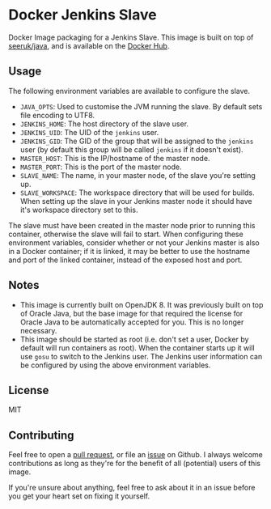Docker Jenkins Slave
====================

Docker Image packaging for a Jenkins Slave. This image is built on top of [seeruk/java][1], and is
available on the [Docker Hub][2].

Usage
-----

The following environment variables are available to configure the slave.

* `JAVA_OPTS`: Used to customise the JVM running the slave. By default sets file encoding to UTF8.
* `JENKINS_HOME`: The host directory of the slave user.
* `JENKINS_UID`: The UID of the `jenkins` user.
* `JENKINS_GID`: The GID of the group that will be assigned to the `jenkins` user (by default this
group will be called `jenkins` if it doesn't exist).
* `MASTER_HOST`: This is the IP/hostname of the master node.
* `MASTER_PORT`: This is the port of the master node.
* `SLAVE_NAME`: The name, in your master node, of the slave you're setting up.
* `SLAVE_WORKSPACE`: The workspace directory that will be used for builds. When setting up the slave
in your Jenkins master node it should have it's workspace directory set to this.

The slave must have been created in the master node prior to running this container, otherwise the
slave will fail to start. When configuring these environment variables, consider whether or not
your Jenkins master is also in a Docker container; if it is linked, it may be better to use the
hostname and port of the linked container, instead of the exposed host and port.

Notes
-----

* This image is currently built on OpenJDK 8. It was previously built on top of Oracle Java, but the
base image for that required the license for Oracle Java to be automatically accepted for you. This
is no longer necessary.
* This image should be started as root (i.e. don't set a user, Docker by default will run
containers as root). When the container starts up it will use `gosu` to switch to the Jenkins user.
The Jenkins user information can be configured by using the above environment variables.

License
-------

MIT

Contributing
------------

Feel free to open a [pull request][3], or file an [issue][4] on Github. I always welcome
contributions as long as they're for the benefit of all (potential) users of this image.

If you're unsure about anything, feel free to ask about it in an issue before you get your heart
set on fixing it yourself.

[1]: https://hub.docker.com/r/seeruk/java/
[2]: https://hub.docker.com/r/seeruk/jenkins-slave
[3]: https://github.com/SeerUK/docker-jenkins-slave/pulls
[4]: https://github.com/SeerUK/docker-jenkins-slave/issues
